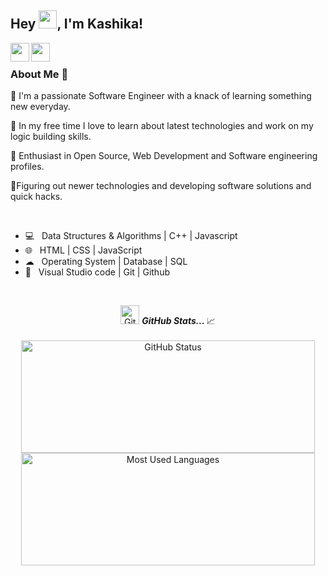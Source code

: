 ## Hey <img src="https://github.com/TheDudeThatCode/TheDudeThatCode/blob/master/Assets/Hi.gif" width="29px">, I'm Kashika!
<a href="https://linkedin.com/in/kashika jain">
  <img align="left" width="30px" src="https://cdn.jsdelivr.net/npm/simple-icons@v3/icons/linkedin.svg"  />
</a>
<a href="mailto:kashikajain3101@gmail.com">
  <img align="left" width="30px" src="https://cdn.jsdelivr.net/npm/simple-icons@v3/icons/gmail.svg" />
</a>

<br />
<h3> About Me  🚀 </h3>
<p>
🔭 I'm a passionate Software Engineer with a knack of learning something new everyday.
</p><p>
📎 In my free time I love to learn about latest technologies and work on my logic building skills.
</p><p>
🌱 Enthusiast in Open Source, Web Development and Software engineering profiles.</p>
<p>
🤔Figuring out newer technologies and developing software solutions and quick hacks.</p>
<p>

  <br>

- 💻  &nbsp; Data Structures & Algorithms | C++ | Javascript   
- 🌐  &nbsp; HTML | CSS | JavaScript
- ☁  &nbsp; Operating System | Database | SQL
- 🔧  &nbsp; Visual Studio code | Git | Github


</br>


<p align="center">
<img src="https://media.giphy.com/media/3o7abAHdYvZdBNnGZq/giphy.gif" width="30px" alt="GitHub-Status"/>&nbsp;<i><b>GitHub Stats... </b></i>📈<br><br>
<img width="470px" height="180px" src="https://github-readme-stats.vercel.app/api?username=kashika3101&count_private=true&show_icons=true&theme=radical" alt="GitHub Status"/>
<img width="470px" height="180px" src = "https://github-readme-stats.vercel.app/api/top-langs/?username=kashika3101&show_icons=true&layout=compact&theme=radical" alt="Most Used Languages">
</p>
